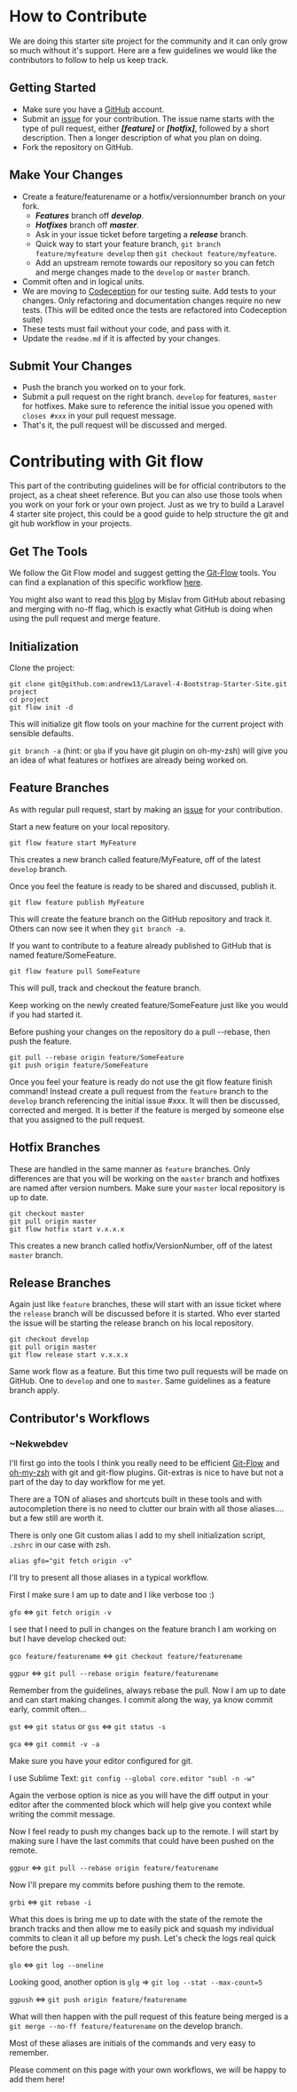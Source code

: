 # How to Contribute

We are doing this starter site project for the community and it can only grow so much without it's support. Here are a few guidelines we would like the contributors to follow to help us keep track.

## Getting Started

* Make sure you have a [GitHub](https://github.com/signup/free) account.
* Submit an [issue](https://github.com/andrew13/Laravel-4-Bootstrap-Starter-Site/issues/new) for your contribution. The issue name starts with the type of pull request, either ***[feature]*** or ***[hotfix]***, followed by a short description. Then a longer description of what you plan on doing.
* Fork the repository on GitHub.

## Make Your Changes

* Create a feature/featurename or a hotfix/versionnumber branch on your fork.
	* ***Features*** branch off ***develop***.
	* ***Hotfixes*** branch off ***master***.
	* Ask in your issue ticket before targeting a ***release*** branch.
	* Quick way to start your feature branch, `git branch feature/myfeature develop` then `git checkout feature/myfeature`.
	* Add an upstream remote towards our repository so you can fetch and merge changes made to the `develop` or `master` branch.
* Commit often and in logical units.
* We are moving to [Codeception](http://codeception.com/) for our testing suite. Add tests to your changes. Only refactoring and documentation changes require no new tests. (This will be edited once the tests are refactored into Codeception suite)
* These tests must fail without your code, and pass with it.
* Update the `readme.md` if it is affected by your changes.

## Submit Your Changes

* Push the branch you worked on to your fork.
* Submit a pull request on the right branch. `develop` for features, `master` for hotfixes. Make sure to reference the initial issue you opened with `closes #xxx` in your pull request message.
* That's it, the pull request will be discussed and merged.

# Contributing with Git flow

This part of the contributing guidelines will be for official contributors to the project, as a cheat sheet reference. But you can also use those tools when you work on your fork or your own project. Just as we try to build a Laravel 4 starter site project, this could be a good guide to help structure the git and git hub workflow in your projects.

## Get The Tools

We follow the Git Flow model and suggest getting the [Git-Flow](https://github.com/nvie/gitflow) tools.
You can find a explanation of this specific workflow [here](http://nvie.com/posts/a-successful-git-branching-model/).

You might also want to read this [blog](http://mislav.uniqpath.com/2013/02/merge-vs-rebase/) by Mislav from GitHub about rebasing and merging with no-ff flag, which is exactly what GitHub is doing when using the pull request and merge feature.

## Initialization

Clone the project:

	git clone git@github.com:andrew13/Laravel-4-Bootstrap-Starter-Site.git project
	cd project
	git flow init -d

This will initialize git flow tools on your machine for the current project with sensible defaults.

`git branch -a` (hint: or `gba` if you have git plugin on oh-my-zsh) will give you an idea of what features or hotfixes are already being worked on.

## Feature Branches

As with regular pull request, start by making an [issue](https://github.com/andrew13/Laravel-4-Bootstrap-Starter-Site/issues/new) for your contribution.

Start a new feature on your local repository.

	git flow feature start MyFeature

This creates a new branch called feature/MyFeature, off of the latest `develop` branch.

Once you feel the feature is ready to be shared and discussed, publish it.

	git flow feature publish MyFeature

This will create the feature branch on the GitHub repository and track it. Others can now see it when they `git branch -a`.

If you want to contribute to a feature already published to GitHub that is named feature/SomeFeature.

	git flow feature pull SomeFeature

This will pull, track and checkout the feature branch.

Keep working on the newly created feature/SomeFeature just like you would if you had started it.

Before pushing your changes on the repository do a pull --rebase, then push the feature.

	git pull --rebase origin feature/SomeFeature
	git push origin feature/SomeFeature

Once you feel your feature is ready do not use the git flow feature finish command! Instead create a pull request from the `feature` branch to the `develop` branch referencing the initial issue #xxx. It will then be discussed, corrected and merged. It is better if the feature is merged by someone else that you assigned to the pull request.

## Hotfix Branches

These are handled in the same manner as `feature` branches. Only differences are that you will be working on the `master` branch and hotfixes are named after version numbers. Make sure your `master` local repository is up to date.

	git checkout master
	git pull origin master
	git flow hotfix start v.x.x.x

This creates a new branch called hotfix/VersionNumber, off of the latest `master` branch.

## Release Branches

Again just like `feature` branches, these will start with an issue ticket where the `release` branch will be discussed before it is started. Who ever started the issue will be starting the release branch on his local repository.

	git checkout develop
	git pull origin master
	git flow release start v.x.x.x

Same work flow as a feature. But this time two pull requests will be made on GitHub. One to `develop` and one to `master`. Same guidelines as a feature branch apply.

## Contributor's Workflows

### ~Nekwebdev

I'll first go into the tools I think you really need to be efficient [Git-Flow](https://github.com/nvie/gitflow) and [oh-my-zsh](https://github.com/robbyrussell/oh-my-zsh) with git and git-flow plugins. Git-extras is nice to have but not a part of the day to day workflow for me yet.

There are a TON of aliases and shortcuts built in these tools and with autocompletion there is no need to clutter our brain with all those aliases.... but a few still are worth it.

There is only one Git custom alias I add to my shell initialization script, `.zshrc` in our case with zsh.

`alias gfo="git fetch origin -v"`

I'll try to present all those aliases in a typical workflow.

First I make sure I am up to date and I like verbose too :)

`gfo` <=> `git fetch origin -v`

I see that I need to pull in changes on the feature branch I am working on but I have develop checked out:

`gco feature/featurename` <=> `git checkout feature/featurename`

`ggpur` <=> `git pull --rebase origin feature/featurename`

Remember from the guidelines, always rebase the pull. Now I am up to date and can start making changes. I commit along the way, ya know commit early, commit often...

`gst` <=> `git status` or `gss` <=> `git status -s`

`gca` <=> `git commit -v -a`

Make sure you have your editor configured for git.

I use Sublime Text: `git config --global core.editor "subl -n -w"`

Again the verbose option is nice as you will have the diff output in your editor after the commented block which will help give you context while writing the commit message.

Now I feel ready to push my changes back up to the remote. I will start by making sure I have the last commits that could have been pushed on the remote.

`ggpur` <=> `git pull --rebase origin feature/featurename`

Now I'll prepare my commits before pushing them to the remote.

`grbi` <=> `git rebase -i`

What this does is bring me up to date with the state of the remote the branch tracks and then allow me to easily pick and squash my individual commits to clean it all up before my push. Let's check the logs real quick before the push.

`glo` <=> `git log --oneline`

Looking good, another option is `glg` => `git log --stat --max-count=5`

`ggpush` <=> `git push origin feature/featurename`

What will then happen with the pull request of this feature being merged is a `git merge --no-ff feature/featurename` on the develop branch.

Most of these aliases are initials of the commands and very easy to remember.

Please comment on this page with your own workflows, we will be happy to add them here!